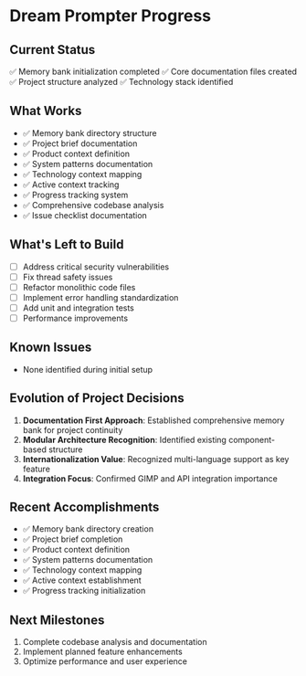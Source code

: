 # Dream Prompter Progress

## Current Status
✅ Memory bank initialization completed
✅ Core documentation files created
✅ Project structure analyzed
✅ Technology stack identified

## What Works
- ✅ Memory bank directory structure
- ✅ Project brief documentation
- ✅ Product context definition
- ✅ System patterns documentation
- ✅ Technology context mapping
- ✅ Active context tracking
- ✅ Progress tracking system
- ✅ Comprehensive codebase analysis
- ✅ Issue checklist documentation

## What's Left to Build
- [ ] Address critical security vulnerabilities
- [ ] Fix thread safety issues
- [ ] Refactor monolithic code files
- [ ] Implement error handling standardization
- [ ] Add unit and integration tests
- [ ] Performance improvements

## Known Issues
- None identified during initial setup

## Evolution of Project Decisions
1. **Documentation First Approach**: Established comprehensive memory bank for project continuity
2. **Modular Architecture Recognition**: Identified existing component-based structure
3. **Internationalization Value**: Recognized multi-language support as key feature
4. **Integration Focus**: Confirmed GIMP and API integration importance

## Recent Accomplishments
- ✅ Memory bank directory creation
- ✅ Project brief completion
- ✅ Product context definition
- ✅ System patterns documentation
- ✅ Technology context mapping
- ✅ Active context establishment
- ✅ Progress tracking initialization

## Next Milestones
1. Complete codebase analysis and documentation
2. Implement planned feature enhancements
4. Optimize performance and user experience
